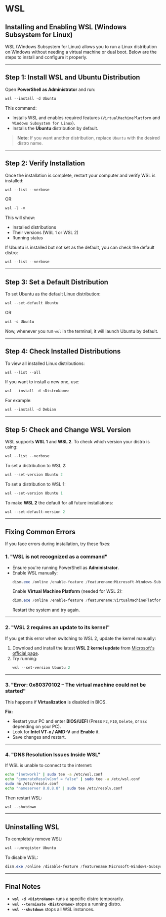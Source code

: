 # WSL

## **Installing and Enabling WSL (Windows Subsystem for Linux)**  

WSL (Windows Subsystem for Linux) allows you to run a Linux distribution on Windows without needing a virtual machine or dual boot. Below are the steps to install and configure it properly.

---

## **Step 1: Install WSL and Ubuntu Distribution**
Open **PowerShell as Administrator** and run:  

```powershell
wsl --install -d Ubuntu
```
This command:
- Installs WSL and enables required features (`VirtualMachinePlatform` and `Windows Subsystem for Linux`).
- Installs the **Ubuntu** distribution by default.

> **Note**: If you want another distribution, replace `Ubuntu` with the desired distro name.

---

## **Step 2: Verify Installation**
Once the installation is complete, restart your computer and verify WSL is installed:  

```powershell
wsl --list --verbose
```
OR  

```powershell
wsl -l -v
```
This will show:
- Installed distributions
- Their versions (WSL 1 or WSL 2)
- Running status  

If Ubuntu is installed but not set as the default, you can check the default distro:

```powershell
wsl --list --verbose
```
---

## **Step 3: Set a Default Distribution**
To set Ubuntu as the default Linux distribution:

```powershell
wsl --set-default Ubuntu
```
OR

```powershell
wsl -s Ubuntu
```

Now, whenever you run `wsl` in the terminal, it will launch Ubuntu by default.

---

## **Step 4: Check Installed Distributions**
To view all installed Linux distributions:

```powershell
wsl --list --all
```
If you want to install a new one, use:

```powershell
wsl --install -d <DistroName>
```
For example:

```powershell
wsl --install -d Debian
```
---

## **Step 5: Check and Change WSL Version**
WSL supports **WSL 1** and **WSL 2**. To check which version your distro is using:

```powershell
wsl --list --verbose
```
To set a distribution to WSL 2:

```powershell
wsl --set-version Ubuntu 2
```
To set a distribution to WSL 1:

```powershell
wsl --set-version Ubuntu 1
```
To make **WSL 2** the default for all future installations:

```powershell
wsl --set-default-version 2
```

---

## **Fixing Common Errors**
If you face errors during installation, try these fixes:

### **1. "WSL is not recognized as a command"**
- Ensure you're running PowerShell as **Administrator**.
- Enable WSL manually:
  ```powershell
  dism.exe /online /enable-feature /featurename:Microsoft-Windows-Subsystem-Linux /all /norestart
  ```
  Enable **Virtual Machine Platform** (needed for WSL 2):
  ```powershell
  dism.exe /online /enable-feature /featurename:VirtualMachinePlatform /all /norestart
  ```
  Restart the system and try again.

---

### **2. "WSL 2 requires an update to its kernel"**
If you get this error when switching to WSL 2, update the kernel manually:
1. Download and install the latest **WSL 2 kernel update** from [Microsoft's official page](https://aka.ms/wsl2kernel).
2. Try running:
   ```powershell
   wsl --set-version Ubuntu 2
   ```

---

### **3. "Error: 0x80370102 – The virtual machine could not be started"**
This happens if **Virtualization** is disabled in BIOS.

**Fix:**
- Restart your PC and enter **BIOS/UEFI** (Press `F2`, `F10`, `Delete`, or `Esc` depending on your PC).
- Look for **Intel VT-x / AMD-V** and **Enable** it.
- Save changes and restart.

---

### **4. "DNS Resolution Issues Inside WSL"**
If WSL is unable to connect to the internet:

```bash
echo "[network]" | sudo tee -a /etc/wsl.conf
echo "generateResolvConf = false" | sudo tee -a /etc/wsl.conf
sudo rm /etc/resolv.conf
echo "nameserver 8.8.8.8" | sudo tee /etc/resolv.conf
```
Then restart WSL:

```powershell
wsl --shutdown
```
---

## **Uninstalling WSL**
To completely remove WSL:

```powershell
wsl --unregister Ubuntu
```
To disable WSL:

```powershell
dism.exe /online /disable-feature /featurename:Microsoft-Windows-Subsystem-Linux
```

---

## **Final Notes**
- **`wsl -d <DistroName>`** runs a specific distro temporarily.
- **`wsl --terminate <DistroName>`** stops a running distro.
- **`wsl --shutdown`** stops all WSL instances.
